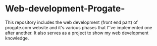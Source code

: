 # Web-development-Progate-
This repository includes the web development (front end part) of progate.com website and it's various phases that I''ve implemented one after another.
It also serves as a project to show my web development knowledge.
